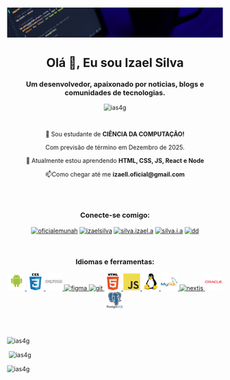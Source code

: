 ![banner](https://github.com/Ias4g/blood-donation/blob/master/img/Novo%20Projeto.jpg?raw=true)

<h1 align="center">Olá 👋, Eu sou Izael Silva</h1>
<h3 align="center">Um desenvolvedor, apaixonado por noticias, blogs e comunidades de tecnologias.</h3>

<p align="center"> <img src="https://komarev.com/ghpvc/?username=ias4g&label=Visualizac%C3%B5es%20do%20perfil&color=0e75b6&style=flat" alt="ias4g" /> </p>

<br>

<p align="center">
🔭 Sou estudante de <b>CIÊNCIA DA COMPUTAÇÃO!</b>
</p>

<p align="center">
    Com previsão de término em Dezembro de 2025.
</p>

<p align="center">
🌱 Atualmente estou aprendendo <b>HTML, CSS, JS, React e Node</b>
</p>

<p align="center">
📫Como chegar até me <b>izaell.oficial@gmail.com</b>
</p>

<br>
<br>
<h3 align="center">Conecte-se comigo:</h3>
<p align="center">
<a href="https://twitter.com/oficialemunah" target="blank"><img align="center" src="https://raw.githubusercontent.com/rahuldkjain/github-profile-readme-generator/master/src/images/icons/Social/twitter.svg" alt="oficialemunah" height="30" width="40" /></a>
<a href="https://linkedin.com/in/izaelsilva" target="blank"><img align="center" src="https://raw.githubusercontent.com/rahuldkjain/github-profile-readme-generator/master/src/images/icons/Social/linked-in-alt.svg" alt="izaelsilva" height="30" width="40" /></a>
<a href="https://fb.com/silva.izael.a" target="blank"><img align="center" src="https://raw.githubusercontent.com/rahuldkjain/github-profile-readme-generator/master/src/images/icons/Social/facebook.svg" alt="silva.izael.a" height="30" width="40" /></a>
<a href="https://instagram.com/silva.i.a" target="blank"><img align="center" src="https://raw.githubusercontent.com/rahuldkjain/github-profile-readme-generator/master/src/images/icons/Social/instagram.svg" alt="silva.i.a" height="30" width="40" /></a>
<a href="https://www.youtube.com/c/dd" target="blank"><img align="center" src="https://raw.githubusercontent.com/rahuldkjain/github-profile-readme-generator/master/src/images/icons/Social/youtube.svg" alt="dd" height="30" width="40" /></a>
</p>
<br>
<h3 align="center">Idiomas e ferramentas:</h3>
<p align="center"> <a href="https://developer.android.com" target="_blank" rel="noreferrer"> <img src="https://raw.githubusercontent.com/devicons/devicon/master/icons/android/android-original-wordmark.svg" alt="android" width="40" height="40"/> </a> <a href="https://www.w3schools.com/css/" target="_blank" rel="noreferrer"> <img src="https://raw.githubusercontent.com/devicons/devicon/master/icons/css3/css3-original-wordmark.svg" alt="css3" width="40" height="40"/> </a> <a href="https://expressjs.com" target="_blank" rel="noreferrer"> <img src="https://raw.githubusercontent.com/devicons/devicon/master/icons/express/express-original-wordmark.svg" alt="express" width="40" height="40"/> </a> <a href="https://www.figma.com/" target="_blank" rel="noreferrer"> <img src="https://www.vectorlogo.zone/logos/figma/figma-icon.svg" alt="figma" width="40" height="40"/> </a> <a href="https://git-scm.com/" target="_blank" rel="noreferrer"> <img src="https://www.vectorlogo.zone/logos/git-scm/git-scm-icon.svg" alt="git" width="40" height="40"/> </a> <a href="https://www.w3.org/html/" target="_blank" rel="noreferrer"> <img src="https://raw.githubusercontent.com/devicons/devicon/master/icons/html5/html5-original-wordmark.svg" alt="html5" width="40" height="40"/> </a> <a href="https://developer.mozilla.org/en-US/docs/Web/JavaScript" target="_blank" rel="noreferrer"> <img src="https://raw.githubusercontent.com/devicons/devicon/master/icons/javascript/javascript-original.svg" alt="javascript" width="40" height="40"/> </a> <a href="https://www.linux.org/" target="_blank" rel="noreferrer"> <img src="https://raw.githubusercontent.com/devicons/devicon/master/icons/linux/linux-original.svg" alt="linux" width="40" height="40"/> </a> <a href="https://www.mysql.com/" target="_blank" rel="noreferrer"> <img src="https://raw.githubusercontent.com/devicons/devicon/master/icons/mysql/mysql-original-wordmark.svg" alt="mysql" width="40" height="40"/> </a> <a href="https://nextjs.org/" target="_blank" rel="noreferrer"> <img src="https://cdn.worldvectorlogo.com/logos/nextjs-2.svg" alt="nextjs" width="40" height="40"/> </a> <a href="https://www.oracle.com/" target="_blank" rel="noreferrer"> <img src="https://raw.githubusercontent.com/devicons/devicon/master/icons/oracle/oracle-original.svg" alt="oracle" width="40" height="40"/> </a> <a href="https://www.postgresql.org" target="_blank" rel="noreferrer"> <img src="https://raw.githubusercontent.com/devicons/devicon/master/icons/postgresql/postgresql-original-wordmark.svg" alt="postgresql" width="40" height="40"/> </a> </p>
<br>
<br>
<p><img align="center" src="https://github-readme-stats.vercel.app/api/top-langs?username=ias4g&show_icons=true&theme=dark&locale=pt-br&layout=compact" alt="ias4g" /></p>

<p>&nbsp;<img align="center" src="https://github-readme-stats.vercel.app/api?username=ias4g&show_icons=true&theme=dark&locale=pt-br" alt="ias4g" /></p>

<p><img align="center" src="https://github-readme-streak-stats.herokuapp.com/?user=ias4g&theme=dark" alt="ias4g" /></p>
